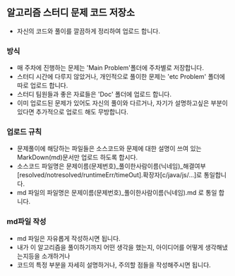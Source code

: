 ## 알고리즘 스터디 문제 코드 저장소 ##

* 자신의 코드와 풀이를 깔끔하게 정리하여 업로드 합니다.

### 방식 ###

* 매 주차에 진행하는 문제는 'Main Problem'폴더에 주차별로 저장합니다.
* 스터디 시간에 다루지 않았거나, 개인적으로 풀이한 문제는 'etc Problem' 폴더에 따로 업로드 합니다.
* 스터디 팀원들과 좋은 자료들은 'Doc' 폴더에 업로드 합니다.
* 이미 업로드된 문제가 있어도 자신의 풀이와 다르거나, 자기가 설명하고싶은 부분이 있다면 추가적으로 업로드 해도 무방합니다.

### 업로드 규칙 ###
* 문제풀이에 해당하는 파일들은 소스코드와 문제에 대한 설명이 쓰여 있는 MarkDown(md)문서만 업로드 하도록 합시다.
* 소스코드 파일명은 문제이름(문제번호)_풀이한사람이름(닉네임)_해결여부[resolved/notresolved/runtimeErr/timeOut].확장자[c/java/js/...]로 통일합니다.
* md 파일의 파일명은 문제이름(문제번호)_풀이한사람이름(닉네임).md 로 통일 합니다.

### md파일 작성 ###
* md 파일은 자유롭게 작성하시면 됩니다.
* 내가 이 알고리즘을 풀이하기까지 어떤 생각을 했는지, 아이디어를 어떻게 생각해냈는지등을 소개하거나
* 코드의 특정 부분을 자세히 설명하거나, 주의할 점들을 작성해주시면 됩니다.
